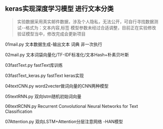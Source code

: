## keras实现深度学习模型 进行文本分类

> 实验数据采用真实邮件数据，涉及个人隐私，无法公开，可自行寻找数据测试--格式为：文本内容,标签
> 模型参数未经过合适调整，目前正在实验修改验证模型当中，修改完成会更新项目

01mail.py 文本数据生成-输出文本 词典 非一次执行

02mail.py 文本词袋向量化/TF-IDF标准化/文本Hash+朴素贝叶斯

03fastText.py fastText库训练

03fastText_keras.py fastText keras实现

04textCNN.py word2vecter做词向量的CNN两种模型 

05textRNN.py 双向lstm随机初始词向量

06textRCNN.py Recurrent Convolutional Neural Networks for Text Classification

07Attention.py 双向LSTM+Attention分层注意网络 -HAN模型 

